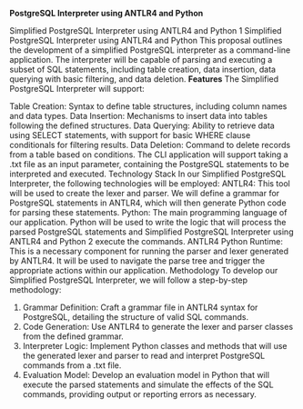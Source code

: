 **PostgreSQL Interpreter using ANTLR4 and Python**

Simplified PostgreSQL Interpreter using ANTLR4 and Python 1
Simplified PostgreSQL
Interpreter using ANTLR4 and
Python
This proposal outlines the development of a simplified PostgreSQL interpreter as a
command-line application. The interpreter will be capable of parsing and executing a
subset of SQL statements, including table creation, data insertion, data querying with
basic filtering, and data deletion.
**Features**
The Simplified PostgreSQL Interpreter will support:

Table Creation: Syntax to define table structures, including column names and
data types.
Data Insertion: Mechanisms to insert data into tables following the defined
structures.
Data Querying: Ability to retrieve data using SELECT statements, with support for
basic WHERE clause conditionals for filtering results.
Data Deletion: Command to delete records from a table based on conditions.
The CLI application will support taking a .txt file as an input parameter, containing
the PostgreSQL statements to be interpreted and executed.
Technology Stack
In our Simplified PostgreSQL Interpreter, the following technologies will be
employed:
ANTLR4: This tool will be used to create the lexer and parser. We will define a
grammar for PostgreSQL statements in ANTLR4, which will then generate
Python code for parsing these statements.
Python: The main programming language of our application. Python will be used
to write the logic that will process the parsed PostgreSQL statements and
Simplified PostgreSQL Interpreter using ANTLR4 and Python 2
execute the commands.
ANTLR4 Python Runtime: This is a necessary component for running the
parser and lexer generated by ANTLR4. It will be used to navigate the parse tree
and trigger the appropriate actions within our application.
Methodology
To develop our Simplified PostgreSQL Interpreter, we will follow a step-by-step
methodology:
1. Grammar Definition: Craft a grammar file in ANTLR4 syntax for PostgreSQL,
detailing the structure of valid SQL commands.
2. Code Generation: Use ANTLR4 to generate the lexer and parser classes from
the defined grammar.
3. Interpreter Logic: Implement Python classes and methods that will use the
generated lexer and parser to read and interpret PostgreSQL commands from a
.txt file.
4. Evaluation Model: Develop an evaluation model in Python that will execute the
parsed statements and simulate the effects of the SQL commands, providing
output or reporting errors as necessary.
